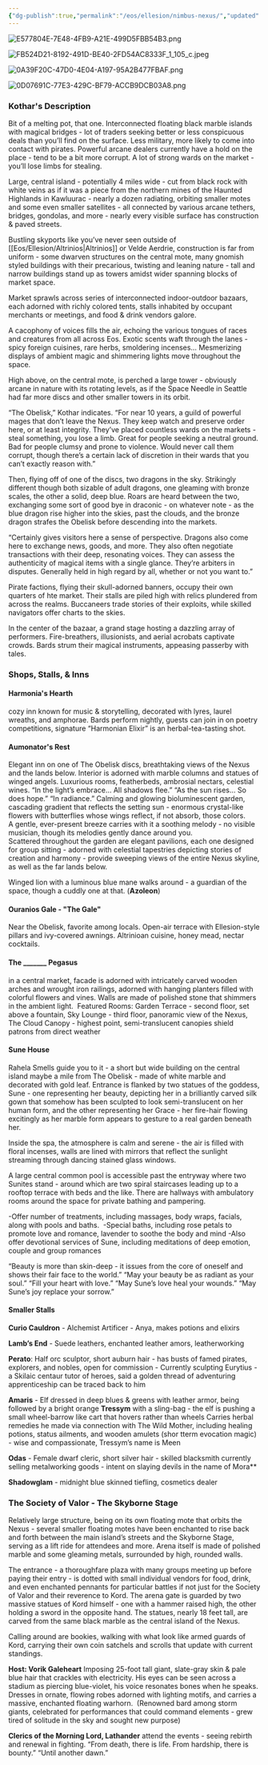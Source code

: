 ```yaml
---
{"dg-publish":true,"permalink":"/eos/ellesion/nimbus-nexus/","updated":"2024-12-22T20:30:58.865-05:00"}
---
```


![E577804E-7E48-4FB9-A21E-499D5FBB54B3.png](/img/user/Images/E577804E-7E48-4FB9-A21E-499D5FBB54B3.png)

![FB524D21-8192-491D-BE40-2FD54AC8333F_1_105_c.jpeg](/img/user/Images/FB524D21-8192-491D-BE40-2FD54AC8333F_1_105_c.jpeg)

![0A39F20C-47D0-4E04-A197-95A2B477FBAF.png](/img/user/Images/0A39F20C-47D0-4E04-A197-95A2B477FBAF.png)

![0D07691C-77E3-429C-BF79-ACCB9DCB03A8.png](/img/user/Images/0D07691C-77E3-429C-BF79-ACCB9DCB03A8.png)
### Kothar's Description

Bit of a melting pot, that one. Interconnected floating black marble islands with magical bridges - lot of traders seeking better or less conspicuous deals than you’ll find on the surface. Less military, more likely to come into contact with pirates. Powerful arcane dealers currently have a hold on the place - tend to be a bit more corrupt. A lot of strong wards on the market - you’ll lose limbs for stealing. 

Large, central island - potentially 4 miles wide - cut from black rock with white veins as if it was a piece from the northern mines of the Haunted Highlands in Kawluurac - nearly a dozen radiating, orbiting smaller motes and some even smaller satellites - all connected by various arcane tethers, bridges, gondolas, and more - nearly every visible surface has construction & paved streets.

Bustling skyports like you’ve never seen outside of [[Eos/Ellesion/Altrinios\|Altrinios]] or Velde Aerdrie, construction is far from uniform - some dwarven structures on the central mote, many gnomish styled buildings with their precarious, twisting and leaning nature - tall and narrow buildings stand up as towers amidst wider spanning blocks of market space.

Market sprawls across series of interconnected indoor-outdoor bazaars, each adorned with richly colored tents, stalls inhabited by occupant merchants or meetings, and food & drink vendors galore. 

A cacophony of voices fills the air, echoing the various tongues of races and creatures from all across Eos. Exotic scents waft through the lanes - spicy foreign cuisines, rare herbs, smoldering incenses… Mesmerizing displays of ambient magic and shimmering lights move throughout the space. 

High above, on the central mote, is perched a large tower - obviously arcane in nature with its rotating levels, as if the Space Needle in Seattle had far more discs and other smaller towers in its orbit. 

“The Obelisk,” Kothar indicates. “For near 10 years, a guild of powerful mages that don’t leave the Nexus. They keep watch and preserve order here, or at least integrity. They’ve placed countless wards on the markets - steal something, you lose a limb. Great for people seeking a neutral ground. Bad for people clumsy and prone to violence. Would never call them corrupt, though there’s a certain lack of discretion in their wards that you can’t exactly reason with.”

Then, flying off of one of the discs, two dragons in the sky. Strikingly different though both sizable of adult dragons, one gleaming with bronze scales, the other a solid, deep blue. Roars are heard between the two, exchanging some sort of good bye in draconic - on whatever note - as the blue dragon rise higher into the skies, past the clouds, and the bronze dragon strafes the Obelisk before descending into the markets.

“Certainly gives visitors here a sense of perspective. Dragons also come here to exchange news, goods, and more. They also often negotiate transactions with their deep, resonating voices. They can assess the authenticity of magical items with a single glance. They’re arbiters in disputes. Generally held in high regard by all, whether or not you want to.”

Pirate factions, flying their skull-adorned banners, occupy their own quarters of hte market. Their stalls are piled high with relics plundered from across the realms. Buccaneers trade stories of their exploits, while skilled navigators offer charts to the skies.

In the center of the bazaar, a grand stage hosting a dazzling array of performers. Fire-breathers, illusionists, and aerial acrobats captivate crowds. Bards strum their magical instruments, appeasing passerby with tales.

### Shops, Stalls, & Inns

#### Harmonia's Hearth
cozy inn known for music & storytelling, decorated with lyres, laurel wreaths, and amphorae. Bards perform nightly, guests can join in on poetry competitions, signature “Harmonian Elixir” is an herbal-tea-tasting shot.

#### Aumonator's Rest
Elegant inn on one of The Obelisk discs, breathtaking views of the Nexus and the lands below. Interior is adorned with marble columns and statues of winged angels. Luxurious rooms, featherbeds, ambrosial nectars, celestial wines. “In the light’s embrace… All shadows flee.” “As the sun rises… So does hope.” “In radiance.”
	Calming and glowing bioluminescent garden, cascading gradient that reflects the setting sun - enormous crystal-like flowers with butterflies whose wings reflect, if not absorb, those colors. <br> 
	A gentle, ever-present breeze carries with it a soothing melody - no visible musician, though its melodies gently dance around you. <br> 
	Scattered throughout the garden are elegant pavilions, each one designed for group sitting - adorned with celestial tapestries depicting stories of creation and harmony - provide sweeping views of the entire Nexus skyline, as well as the far lands below. 

  Winged lion with a luminous blue mane walks around - a guardian of the space, though a cuddly one at that. (**Azoleon**)

#### Ouranios Gale - "The Gale"
Near the Obelisk, favorite among locals. Open-air terrace with Ellesion-style pillars and ivy-covered awnings. Altrinioan cuisine, honey mead, nectar cocktails.

#### The _______ Pegasus
in a central market, facade is adorned with intricately carved wooden arches and wrought iron railings, adorned with hanging planters filled with colorful flowers and vines. Walls are made of polished stone that shimmers in the ambient light. 
	Featured Rooms: Garden Terrace - second floor, set above a fountain, Sky Lounge - third floor, panoramic view of the Nexus, The Cloud Canopy - highest point, semi-translucent canopies shield patrons from direct weather

#### Sune House
Rahela
Smells guide you to it - a short but wide building on the central island maybe a mile from The Obelisk - made of white marble and decorated with gold leaf. Entrance is flanked by two statues of the goddess, Sune - one representing her beauty, depicting her in a brilliantly carved silk gown that somehow has been sculpted to look semi-translucent on her human form, and the other representing her Grace - her fire-hair flowing excitingly as her marble form appears to gesture to a real garden beneath her. 

Inside the spa, the atmosphere is calm and serene - the air is filled with floral incenses, walls are lined with mirrors that reflect the sunlight streaming through dancing stained glass windows. 

A large central common pool is accessible past the entryway where two Sunites stand - around which are two spiral staircases leading up to a rooftop terrace with beds and the like. There are hallways with ambulatory rooms around the space for private bathing and pampering. 

-Offer number of treatments, including massages, body wraps, facials, along with pools and baths. 
-Special baths, including rose petals to promote love and romance, lavender to soothe the body and mind
-Also offer devotional services of Sune, including meditations of deep emotion, couple and group romances

“Beauty is more than skin-deep - it issues from the core of oneself and shows their fair face to the world.”
“May your beauty be as radiant as your soul.”
“Fill your heart with love.”
“May Sune’s love heal your wounds.”
“May Sune’s joy replace your sorrow.”

#### Smaller Stalls
**Curio Cauldron** - Alchemist Artificer - Anya, makes potions and elixirs 

**Lamb’s End** - Suede leathers, enchanted leather amors, leatherworking

**Perato**: Half orc sculptor, short auburn hair - has busts of famed pirates, explorers, and nobles, open for commission - Currently sculpting Eurytius - a Skilaic centaur tutor of heroes, said a golden thread of adventuring apprenticeship can be traced back to him

**Amaris** - Elf dressed in deep blues & greens with leather armor, being followed by a bright orange **Tressym** with a sling-bag - the elf is pushing a small wheel-barrow like cart that hovers rather than wheels
	Carries herbal remedies he made via connection with The Wild Mother, including healing potions, status ailments, and wooden amulets (shor tterm evocation magic) - wise and compassionate, Tressym’s name is Meen
  
**Odas** - Female dwarf cleric, short silver hair - skilled blacksmith currently selling metalworking goods - intent on slaying devils in the name of Mora**

**Shadowglam** - midnight blue skinned tiefling, cosmetics dealer

### The Society of Valor - The Skyborne Stage

Relatively large structure, being on its own floating mote that orbits the Nexus - several smaller floating motes have been enchanted to rise back and forth between the main island’s streets and the Skyborne Stage, serving as a lift ride for attendees and more. Arena itself is made of polished marble and some gleaming metals, surrounded by high, rounded walls. 

The entrance - a thoroughfare plaza with many groups meeting up before paying their entry - is dotted with small individual vendors for food, drink, and even enchanted pennants for particular battles if not just for the Society of Valor and their reverence to Kord. The arena gate is guarded by two massive statues of Kord himself - one with a hammer raised high, the other holding a sword in the opposite hand. The statues, nearly 18 feet tall, are carved from the same black marble as the central island of the Nexus.

Calling around are bookies, walking with what look like armed guards of Kord, carrying their own coin satchels and scrolls that update with current standings.

**Host: Vorik Galeheart**
	Imposing 25-foot tall giant, slate-gray skin & pale blue hair that crackles with electricity. His eyes can be seen across a stadium as piercing blue-violet, his voice resonates bones when he speaks. Dresses in ornate, flowing robes adorned with lighting motifs, and carries a massive, enchanted floating warhorn. 
	(Renowned bard among storm giants, celebrated for performances that could command elements - grew tired of solitude in the sky and sought new purpose)

**Clerics of the Morning Lord, Lathander**
	attend the events - seeing rebirth and renewal in fighting. “From death, there is life. From hardship, there is bounty.” “Until another dawn.”

